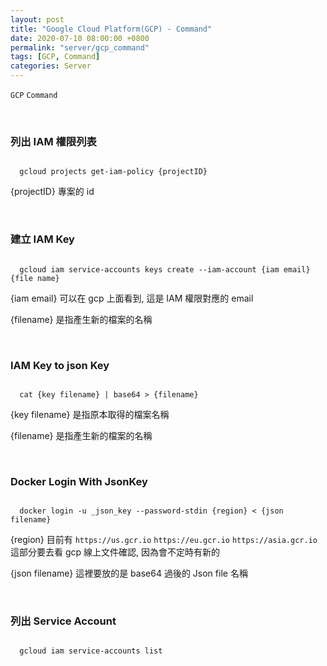 ```yaml
---
layout: post
title: "Google Cloud Platform(GCP) - Command"
date: 2020-07-10 08:00:00 +0800
permalink: "server/gcp_command"
tags: [GCP, Command]
categories: Server
---
```


`GCP` `Command`

<br>

### 列出 IAM 權限列表

```shell

  gcloud projects get-iam-policy {projectID}

```

{projectID} 專案的 id

<br>

### 建立 IAM Key

```shell

  gcloud iam service-accounts keys create --iam-account {iam email} {file name}

```

{iam email} 可以在 gcp 上面看到, 這是 IAM 權限對應的 email

{filename} 是指產生新的檔案的名稱

<br>

### IAM Key to json Key

```shell

  cat {key filename} | base64 > {filename}

```

{key filename} 是指原本取得的檔案名稱

{filename} 是指產生新的檔案的名稱

<br>

### Docker Login With JsonKey

```shell

  docker login -u _json_key --password-stdin {region} < {json filename}

```

{region} 目前有 `https://us.gcr.io` `https://eu.gcr.io` `https://asia.gcr.io` 這部分要去看 gcp 線上文件確認, 因為會不定時有新的

{json filename} 這裡要放的是 base64 過後的 Json file 名稱

<br>

### 列出 Service Account

```

  gcloud iam service-accounts list

```
